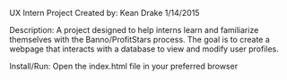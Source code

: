 UX Intern Project
Created by: Kean Drake
1/14/2015

Description:
	A project designed to help interns learn and familiarize themselves with the Banno/ProfitStars process. The goal is to create a webpage that interacts with a database to view and modify user profiles.


Install/Run:
	Open the index.html file in your preferred browser
